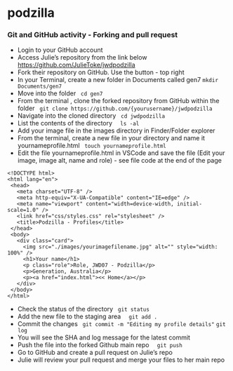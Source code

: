 # podzilla

### Git and GitHub activity - Forking and pull request
- Login to your GitHub account
- Access Julie’s repository from the link below
   https://github.com/JulieToke/jwdpodzilla
- Fork their repository on GitHub. Use the  button - top right
- In your Terminal, create a new folder in Documents called gen7
    ``` mkdir Documents/gen7 ```
- Move into the folder 
    ``` cd gen7``` 
- From the terminal , clone the forked repository from GitHub within the folder
    ```  git clone https://github.com/{yourusername}/jwdpodzilla ``` 
- Navigate into the cloned directory
  ``` cd jwdpodzilla``` 
- List the contents of the directory
    ```  ls -al``` 
- Add your image file in the images directory in Finder/Folder explorer
- From the terminal, create a new file in your directory and name it yournameprofile.html
  ``` touch yournameprofile.html``` 
- Edit the file yournameprofile.html in VSCode and save the file (Edit your image, image alt, name and role) - see file code at the end of the page
```
<!DOCTYPE html>
<html lang="en">
 <head>
   <meta charset="UTF-8" />
   <meta http-equiv="X-UA-Compatible" content="IE=edge" />
   <meta name="viewport" content="width=device-width, initial-scale=1.0" />
   <link href="css/styles.css" rel="stylesheet" />
   <title>Podzilla - Profiles</title>
 </head>
 <body>
   <div class="card">
     <img src="./images/yourimagefilename.jpg" alt="" style="width: 100%" />
     <h1>Your name</h1>
     <p class="role">Role, JWD07 - Podzilla</p>
     <p>Generation, Australia</p>
     <p><a href="index.html"><< Home</a></p>
   </div>
 </body>
</html>
```

- Check the status of the directory
     ``` git status``` 
- Add the new file to the staging area
     ```  git add .``` 
- Commit the changes 
    ``` git commit -m "Editing my profile details"``` 
    ``` git log ``` 
- You will see the SHA and log message for the latest commit
- Push the file into the forked Github main repo
    ```  git push``` 
- Go to GitHub and create a pull request on Julie’s repo
- Julie will review your pull request and merge your files to her main repo

